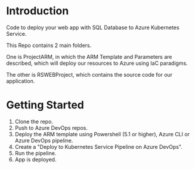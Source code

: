 # Introduction 
Code to deploy your web app with SQL Database to Azure Kubernetes Service.

This Repo contains 2 main folders. 

One is ProjectARM, in which the ARM Template and Parameters are described, which will deploy our resources to Azure using IaC paradigms.

The other is RSWEBProject, which contains the source code for our application.

# Getting Started
1.	Clone the repo.
2.	Push to Azure DevOps repos.
3.	Deploy the ARM template using Powershell (5.1 or higher), Azure CLI or Azure DevOps pipeline.
4.	Create a "Deploy to Kubernetes Service Pipeline on Azure DevOps".
5.	Run the pipeline.
6.	App is deployed.
